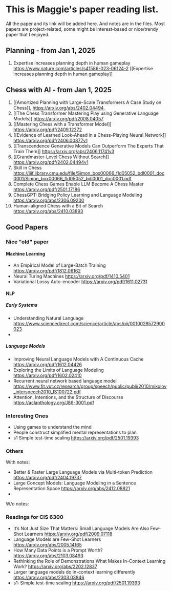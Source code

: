 # This is Maggie's paper reading list. 
All the paper and its link will be added here. And notes are in the files. Most papers are project-related, some might be interest-based or nice/trendy paper that I enjoyed. 

## Planning - from Jan 1, 2025
1. Expertise increases planning depth in human gameplay https://www.nature.com/articles/s41586-023-06124-2 [[Expertise increases planning depth in human gameplay]]

## Chess with AI - from Jan 1, 2025
1. [[Amortized Planning with Large-Scale Transformers A Case Study on Chess]],  https://arxiv.org/abs/2402.04494,
2. [[The Chess Transformer Mastering Play using Generative Language Models]] https://arxiv.org/pdf/2008.04057
3. [[Mastering Chess with a Transformer Model]] https://arxiv.org/pdf/2409.12272
4. [[Evidence of Learned Look-Ahead in a Chess-Playing Neural Network]] https://arxiv.org/pdf/2406.00877v1
5. [[Transcendence Generative Models Can Outperform The Experts That Train Them]] https://arxiv.org/abs/2406.11741v3
6. [[Grandmaster-Level Chess Without Search]] https://arxiv.org/pdf/2402.04494v1 
7. Skill in Chess https://iiif.library.cmu.edu/file/Simon_box00066_fld05052_bdl0001_doc0001/Simon_box00066_fld05052_bdl0001_doc0001.pdf
8. Complete Chess Games Enable LLM Become A Chess Master https://arxiv.org/pdf/2501.17186 
9. ChessGPT: Bridging Policy Learning and Language Modeling https://arxiv.org/abs/2306.09200 
10. Human-aligned Chess with a Bit of Search https://arxiv.org/abs/2410.03893 

## Good Papers
### Nice "old"  paper
#### Machine Learning
- An Empirical Model of Large-Batch Training https://arxiv.org/pdf/1812.06162
- Neural Turing Machines https://arxiv.org/pdf/1410.5401
- Variational Lossy Auto-encoder https://arxiv.org/pdf/1611.02731
#### NLP
##### Early Systems
- Understanding Natural Language https://www.sciencedirect.com/science/article/abs/pii/0010028572900023
- 
##### Language Models
- Improving Neural Language Models with A Continuous Cache https://arxiv.org/pdf/1612.04426
- Exploring the Limits of Language Modeling https://arxiv.org/pdf/1602.02410
- Recurrent neural network based language model https://www.fit.vut.cz/research/group/speech/public/publi/2010/mikolov_interspeech2010_IS100722.pdf
- Attention, Intentions, and the Structure of Discourse https://aclanthology.org/J86-3001.pdf


### Interesting Ones
- Using games to understand the mind
- People construct simplified mental representations to plan
- s1 Simple test-time scaling https://arxiv.org/pdf/2501.19393

### Others
With notes:
- Better & Faster Large Language Models via Multi-token Prediction https://arxiv.org/pdf/2404.19737
- Large Concept Models: Language Modeling in a Sentence Representation Space https://arxiv.org/abs/2412.08821
- 
W/o notes:

### Readings for CIS 6300
- It’s Not Just Size That Matters: Small Language Models Are Also Few-Shot Learners https://arxiv.org/pdf/2009.07118
- Language Models are Few-Shot Learners https://arxiv.org/abs/2005.14165
- How Many Data Points is a Prompt Worth? https://arxiv.org/abs/2103.08493
- Rethinking the Role of Demonstrations What Makes In-Context Learning Work? https://arxiv.org/abs/2202.12837
- Larger language models do in-context learning differently https://arxiv.org/abs/2303.03846
- s1: Simple test-time scaling https://arxiv.org/pdf/2501.19393

